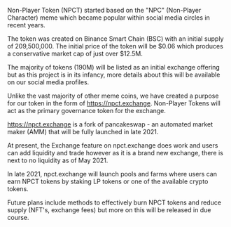 Non-Player Token (NPCT) started based on the "NPC" (Non-Player Character) meme which became popular within social media circles in recent years.

The token was created on Binance Smart Chain (BSC) with an initial supply of 209,500,000.  The initial price of the token will be $0.06 which produces a conservative market cap of just over $12.5M. 

The majority of tokens (190M) will be listed as an initial exchange offering but as this project is in its infancy, more details about this will be available on our social media profiles. 
  
Unlike the vast majority of other meme coins, we have created a purpose for our token in the form of https://npct.exchange.  Non-Player Tokens will act as the primary governance token for the exchange.

https://npct.exchange is a fork of pancakeswap - an automated market maker (AMM) that will be fully launched in late 2021.  

At present, the Exchange feature on npct.exchange does work and users can add liquidity and trade however as it is a brand new exchange, there is next to no liquidity as of May 2021.

In late 2021, npct.exchange will launch pools and farms where users can earn NPCT tokens by staking LP tokens or one of the available crypto tokens.

Future plans include methods to effectively burn NPCT tokens and reduce supply (NFT's, exchange fees) but more on this will be released in due course.
